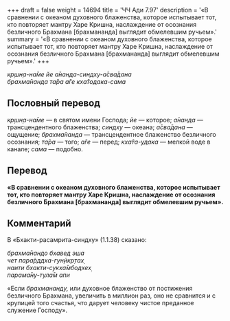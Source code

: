 +++
draft = false
weight = 14694
title = 'ЧЧ Ади 7.97'
description = '«В сравнении с океаном духовного блаженства, которое испытывает тот, кто повторяет мантру Харе Кришна, наслаждение от осознания безличного Брахмана [брахмананда] выглядит обмелевшим ручьем».'
summary = '«В сравнении с океаном духовного блаженства, которое испытывает тот, кто повторяет мантру Харе Кришна, наслаждение от осознания безличного Брахмана [брахмананда] выглядит обмелевшим ручьем».'
+++

_кр̣шн̣а-на̄ме йе а̄нанда-синдху-а̄сва̄дана  
брахма̄нанда та̄ра а̄ге кха̄тодака-сама_

## Пословный перевод

_кр̣шн̣а_\-_на̄ме_ — в святом имени Господа; _йе_ — которое; _а̄нанда_ — трансцендентного блаженства; _синдху_ — океана; _а̄сва̄дана_ — ощущение; _брахма̄нанда_ — трансцендентное блаженство безличного осознания; _та̄ра_ — того; _а̄ге_ — перед; _кха̄та_\-_удака_ — мелкой воде в канале; _сама_ — подобно.

## Перевод

**«В сравнении с океаном духовного блаженства, которое испытывает тот, кто повторяет мантру Харе Кришна, наслаждение от осознания безличного Брахмана \[брахмананда\] выглядит обмелевшим ручьем».**

## Комментарий

В «Бхакти-расамрита-синдху» (1.1.38) сказано:

_брахма̄нандо бхавед эша  
чет пара̄рддха-гун̣ӣкр̣тах̣  
наити бхакти-сукха̄мбодхех̣  
парама̄н̣у-тула̄м апи_

«Если _брахмананду,_ или духовное блаженство от постижения безличного Брахмана, увеличить в миллион раз, оно не сравнится и с крупицей того счастья, что дарует человеку чистое преданное служение Господу».
